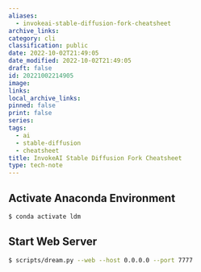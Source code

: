 ```yaml
---
aliases:
  - invokeai-stable-diffusion-fork-cheatsheet
archive_links: 
category: cli
classification: public
date: 2022-10-02T21:49:05
date_modified: 2022-10-02T21:49:05
draft: false
id: 20221002214905
image: 
links: 
local_archive_links: 
pinned: false
print: false
series: 
tags:
  - ai
  - stable-diffusion
  - cheatsheet
title: InvokeAI Stable Diffusion Fork Cheatsheet
type: tech-note
---
```


## Activate Anaconda Environment

```sh
$ conda activate ldm
```

## Start Web Server

```sh
$ scripts/dream.py --web --host 0.0.0.0 --port 7777
```
